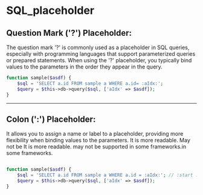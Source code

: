 # SQL_placeholder

## Question Mark ('?') Placeholder:
The question mark '?' is commonly used as a placeholder in SQL queries, especially with programming languages that support parameterized queries or prepared statements. When using the '?' placeholder, you typically bind values to the parameters in the order they appear in the query. 

```php
function sample($asdf) {
    $sql = 'SELECT a.id FROM sample a WHERE a.id= :aIdx:';
    $query = $this->db->query($sql, ['aIdx' => $asdf]);
}
``` 
-----

## Colon (':') Placeholder:
It allows you to assign a name or label to a placeholder, providing more flexibility when binding values to the parameters. It is more readable. May not be  It is more readable. may not be supported in some frameworks.in some frameworks.

``` php

function sample($asdf) {
    $sql = 'SELECT a.id FROM sample a WHERE a.id = :aIdx:'; // :start :end
    $query = $this->db->query($sql, ['aIdx' => $asdf]);
}
```
